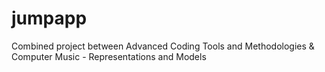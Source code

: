 # jumpapp
Combined project between
Advanced Coding Tools and Methodologies & Computer Music - Representations and Models


